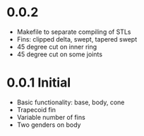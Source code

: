 # 0.0.2
* Makefile to separate compiling of STLs
* Fins: clipped delta, swept, tapered swept
* 45 degree cut on inner ring
* 45 degree cut on some joints

# 0.0.1 Initial
* Basic functionality: base, body, cone
* Trapecoid fin
* Variable number of fins
* Two genders on body